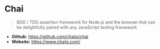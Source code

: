 # Chai
> BDD / TDD assertion framework for Node.js and the browser that can be delightfully paired with any JavaScript testing framework

* **Github:** https://github.com/chaijs/chai
* **Website:** https://www.chaijs.com/